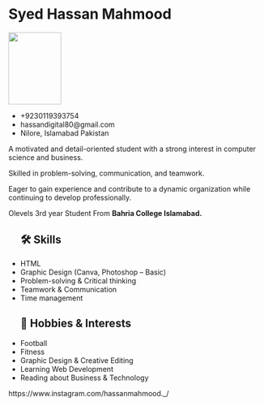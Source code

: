 <!DOCTYPE html>
<html>
<head>
<h1>Syed Hassan Mahmood</h1>
</head>
<body>

<img src="C:\Users\Admin\Downloads/cv pic.jpeg" width="104" height="142">
<ul>

   <li>+9230119393754</li>
   <li>hassandigital80@gmail.com</li>
   <li>Nilore, Islamabad Pakistan</li>

</ul>
<p>A motivated and detail-oriented student with a strong interest in computer science and business.</p>
<p>Skilled in problem-solving, communication, and teamwork. </p>
<p>Eager to gain experience and contribute to a dynamic organization while continuing to develop professionally.</p>
<p>Olevels 3rd year Student From <b>Bahria College Islamabad.</b></p>
<ul>
<h2>🛠️ Skills</h2>

   <li>HTML</li>
   <li>Graphic Design (Canva, Photoshop – Basic)</li>
   <li>Problem-solving & Critical thinking</li>
   <li>Teamwork & Communication</li>
   <li>Time management</li>

</ul>
<ul>
<h2>🧩 Hobbies & Interests</h2>

   <li>Football </li>
   <li>Fitness</li>
   <li>Graphic Design & Creative Editing</li>
   <li>Learning Web Development</li>
   <li>Reading about Business & Technology</li>

</ul>
<a>https://www.instagram.com/hassanmahmood._/</a>
</body>
</html>
